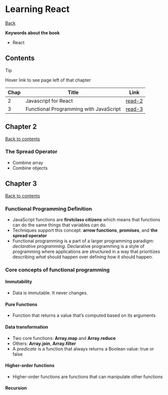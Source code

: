 # Learning React
[Back](../README.md)

__Keywords about the book__
- React

## Contents
> [!Tip]
> Hover link to see page left of that chapter

Chap | Title | Link
---- | ---- | ----
2 | Javascript for React | [read-2]
3 | Functional Programming with JavaScript | [read-3]



## Chapter 2
<!-- Change page number after reading to update -->
[read-2]: LEARNING_REACT.md#chapter-2 ""
[Back to contents](LEARNING_REACT.md#contents)

### The Spread Operator
- Combine array
- Combine objects


## Chapter 3
<!-- Change page number after reading to update -->
[read-3]: LEARNING_REACT.md#chapter-3 ""
[Back to contents](LEARNING_REACT.md#contents)

### Functional Programming Definition
- JavaScript functions are __firstclass citizens__ which means that functions can do the same things that variables can do.
- Techniques support this concept: __arrow functions__, __promises__, and __the spread operator__
- Functional programming is a part of a larger programming paradigm: _declarative programming_. Declarative programming is a style of programming where applications are structured in a way that prioritizes describing _what_ should happen over defining _how_ it should happen.

### Core concepts of functional programming
#### Immutability
- Data is immutable. It never changes.

#### Pure Functions
- Function that returns a value that’s computed based on its arguments

#### Data transformation
- Two core functions: __Array.map__ and __Array.reduce__
- Others: __Array.join__, __Array.filter__
- A _predicate_ is a function that always returns a Boolean value: true or false

#### Higher-order functions
- Higher-order functions are functions that can manipulate other functions


#### Recursion